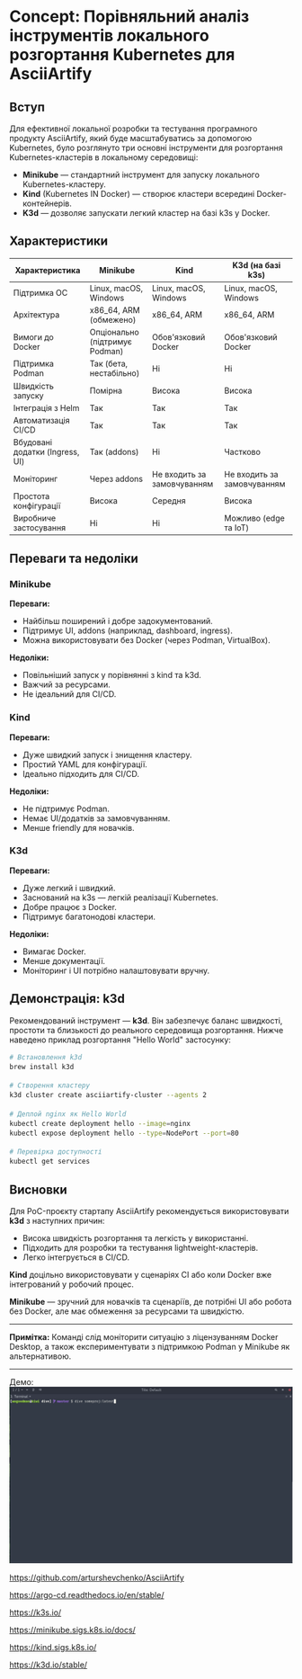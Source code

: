 # Concept: Порівняльний аналіз інструментів локального розгортання Kubernetes для AsciiArtify

## Вступ

Для ефективної локальної розробки та тестування програмного продукту AsciiArtify, який буде масштабуватись за допомогою Kubernetes, було розглянуто три основні інструменти для розгортання Kubernetes-кластерів в локальному середовищі:

* **Minikube** — стандартний інструмент для запуску локального Kubernetes-кластеру.
* **Kind** (Kubernetes IN Docker) — створює кластери всередині Docker-контейнерів.
* **K3d** — дозволяє запускати легкий кластер на базі k3s у Docker.


## Характеристики

| Характеристика                  | Minikube                       | Kind                        | K3d (на базі k3s)           |
| ------------------------------- | ------------------------------ | --------------------------- | --------------------------- |
| Підтримка ОС                    | Linux, macOS, Windows          | Linux, macOS, Windows       | Linux, macOS, Windows       |
| Архітектура                     | x86\_64, ARM (обмежено)        | x86\_64, ARM                | x86\_64, ARM                |
| Вимоги до Docker                | Опціонально (підтримує Podman) | Обов'язковий Docker         | Обов'язковий Docker         |
| Підтримка Podman                | Так (бета, нестабільно)        | Ні                          | Ні                          |
| Швидкість запуску               | Помірна                        | Висока                      | Висока                      |
| Інтеграція з Helm               | Так                            | Так                         | Так                         |
| Автоматизація CI/CD             | Так                            | Так                         | Так                         |
| Вбудовані додатки (Ingress, UI) | Так (addons)                   | Ні                          | Частково                    |
| Моніторинг                      | Через addons                   | Не входить за замовчуванням | Не входить за замовчуванням |
| Простота конфігурації           | Висока                         | Середня                     | Висока                      |
| Виробниче застосування          | Ні                             | Ні                          | Можливо (edge та IoT)       |

## Переваги та недоліки

### Minikube

**Переваги:**

* Найбільш поширений і добре задокументований.
* Підтримує UI, addons (наприклад, dashboard, ingress).
* Можна використовувати без Docker (через Podman, VirtualBox).

**Недоліки:**

* Повільніший запуск у порівнянні з kind та k3d.
* Важчий за ресурсами.
* Не ідеальний для CI/CD.

### Kind

**Переваги:**

* Дуже швидкий запуск і знищення кластеру.
* Простий YAML для конфігурації.
* Ідеально підходить для CI/CD.

**Недоліки:**

* Не підтримує Podman.
* Немає UI/додатків за замовчуванням.
* Менше friendly для новачків.

### K3d

**Переваги:**

* Дуже легкий і швидкий.
* Заснований на k3s — легкій реалізації Kubernetes.
* Добре працює з Docker.
* Підтримує багатонодові кластери.

**Недоліки:**

* Вимагає Docker.
* Менше документації.
* Моніторинг і UI потрібно налаштовувати вручну.

## Демонстрація: k3d

Рекомендований інструмент — **k3d**. Він забезпечує баланс швидкості, простоти та близькості до реального середовища розгортання. Нижче наведено приклад розгортання "Hello World" застосунку:

```bash
# Встановлення k3d
brew install k3d

# Створення кластеру
k3d cluster create asciiartify-cluster --agents 2

# Деплой nginx як Hello World
kubectl create deployment hello --image=nginx
kubectl expose deployment hello --type=NodePort --port=80

# Перевірка доступності
kubectl get services
```


## Висновки

Для PoC-проєкту стартапу AsciiArtify рекомендується використовувати **k3d** з наступних причин:

* Висока швидкість розгортання та легкість у використанні.
* Підходить для розробки та тестування lightweight-кластерів.
* Легко інтегрується в CI/CD.

**Kind** доцільно використовувати у сценаріях CI або коли Docker вже інтегрований у робочий процес.

**Minikube** — зручний для новачків та сценаріїв, де потрібні UI або робота без Docker, але має обмеження за ресурсами та швидкістю.

---

**Примітка:** Команді слід моніторити ситуацію з ліцензуванням Docker Desktop, а також експериментувати з підтримкою Podman у Minikube як альтернативою.

---

Демо: ![Image](../demo.gif)

https://github.com/arturshevchenko/AsciiArtify

https://argo-cd.readthedocs.io/en/stable/

https://k3s.io/

https://minikube.sigs.k8s.io/docs/

https://kind.sigs.k8s.io/

https://k3d.io/stable/